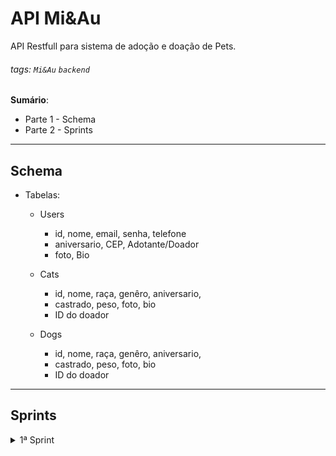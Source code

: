 # API Mi&Au

API Restfull para sistema de adoção e doação de Pets.

###### tags: `Mi&Au` `backend`

**Sumário**:

- Parte 1 - Schema
- Parte 2 - Sprints

---

## Schema

- Tabelas:

  - Users
    - id, nome, email, senha, telefone
    - aniversario, CEP, Adotante/Doador
    - foto, Bio
  - Cats

    - id, nome, raça, genêro, aniversario,
    - castrado, peso, foto, bio
    - ID do doador

  - Dogs
    - id, nome, raça, genêro, aniversario,
    - castrado, peso, foto, bio
    - ID do doador

---

## Sprints

<details>
<summary>1ª Sprint</summary>
<br>

<details>
<summary><b>[Usuário] Cadastro do usuário</b></summary>
<br>

### `Rota para o cadastro de um novo usuário`

- <b>informações</b>
  - Para acessar este formulário de cadastro não deverá ser exigida autenticação
  - Os dados do cadastro deverão ser persistidos no banco de dados.
  - A senha do usuário deverá ser persistida utilizando algum algoritmo de criptografia confiável.
  - Deve ser criado uma validação de idade.

---

`post('/user', registerUser)`

- Campos necessários para o cadastro:
  - Nome do usuário (obrigatório)
  - Email (obrigatório)
  - Senha (obrigatório)
  - telefone
  - data de nascimento
  - CEP
  - status
  - bio
  - foto
    <br>
- Query #1: `(users).select(*).where('email' = email)`.
  - se existir, retornar "usuário já cadastrado".
- Query #2: `(users).insert(req.body)`.

</details>
    <details>
<summary><b>[Usuário] Detalhar usuário</b></summary>
<br>

### `Rota para detalhar dados de um usuário`

- <b>informações</b>
  - Para acessar esta rota deverá ser exigida autenticação.
  - deve retornar todos os dados de um usuário específico.

---

`get('/user/:id', detailUser)`

- Query #1: `(users).select(*).where('id' = id)`.

</details>
    <details>
<summary><b>[Login] Login do usuário</b></summary>

### `Rota de login para acesso do sistema.`

---

`post('/login', login)`

- Login de usuário:
  - req.body
    - email, password.
  - Query #1: `(users).select(*).where('email' = email)`.
  - Comparar senha
  - Liberar token
  - Retornar token

</details>
<details>
<summary><b>[usuário] atualizar usuário</b></summary>

### `Rota para atualização de dados de um usuário.`

- <b>informações</b>
  - Para acessar esta rota deverá ser exigida autenticação.
  - essa rota deve atualizar as informações de um usuário com os dados vindos do body.

---

`put('/user/:id', updateUser)`

- Atualizar um usuário
  - req.body
    - name, email, phone, password
    - birthday, CEP, status
    - bio, photo
  - req.params
    - id
  - Query #1: `(users).select(*).where('id' = id)`.
    - se não existir, retornar "usuário não encontrado".
  - Query #2: `(users).insert(req.body).where('id' = id)`.

</details>
<br>

<details>
<summary><b>[Login] verificar login</b></summary>

### `middleware de validação.`

`use(authorization)`

- <b>informações</b>
  - esse middleware deve fazer a validação do token para o uso de certas rotas.

</details>

<details>
<summary><b>[Database] criação do schema</b></summary>

### `criação do schema e banco de dados.`

- <b>informações</b>
  - deve se decidir e criar o banco de dados.
  - um extra seria a cofiguração do `Yup`

</details>

<details>
<summary><b>[Database] upload de fotos</b></summary>

### `resolver as atividades referentes ao upload de fotos.`

- <b>informações</b>
  - deve se escolher e configurar a plataforma para o upload (supabase).
  - atualizar os controller de cadastro e edição do usuário, agora com a função de upload de imagens.

</details>

<details>
<summary><b>[Deploy] configurar deploy</b></summary>

### `configurar deploy.`

- <b>informações</b>
  - junto de todos deve se decidir onde faremos o deploy(tarefa difícil).
  - configurar as credenciais de deploy.

</details>

</details>
